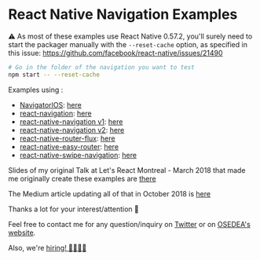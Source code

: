 # React Native Navigation Examples

⚠️ As most of these examples use React Native 0.57.2, you'll surely need to start the packager manually with the `--reset-cache` option, as specified in this issue: https://github.com/facebook/react-native/issues/21490

```sh
# Go in the folder of the navigation you want to test
npm start -- --reset-cache
```

Examples using :
 * [NavigatorIOS](https://facebook.github.io/react-native/docs/navigatorios.html): [here](./NavigatorIOS)
 * [react-navigation](reactnavigation.org): [here](./ReactNavigation)
 * [react-native-navigation v1](https://wix.github.io/react-native-navigation/#/): [here](./ReactNativeNavigationV1)
 * [react-native-navigation v2](https://wix.github.io/react-native-navigation/#/): [here](./ReactNativeNavigationV2)
 * [react-native-router-flux](https://github.com/aksonov/react-native-router-flux): [here](./RNRF)
 * [react-native-easy-router](https://medium.com/r/?url=https%3A%2F%2Fgithub.com%2Fsergeyshpadyrev%2Freact-native-easy-router): [here](./ReactNativeEasyRouter)
 * [react-native-swipe-navigation](https://medium.com/r/?url=https%3A%2F%2Fgithub.com%2FAZZB%2Freact-native-swipe-navigation): [here](./ReactNativeSwipeNavigation)

Slides of my original Talk at Let's React Montreal - March 2018 that made me originally create these examples are [there](https://docs.google.com/presentation/d/1V_SRpI1aUFY9b7rWP2ZV4zP0KLc8eb4GJONF2HWK31Y/edit?usp=sharing)

The Medium article updating all of that in October 2018 is [here](https://medium.com/@Adrien0/react-native-navigation-solutions-in-2018-6ff1dd7f6d20)

Thanks a lot for your interest/attention 🙂

Feel free to contact me for any question/inquiry on [Twitter](http://twitter.com/adrien0) or on [OSEDEA's website](https://osedea.com/en/contact).

Also, we're [hiring! 👩‍🎓👨‍🎓](https://osedea.com/en/careers)
